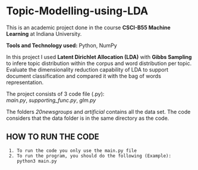 # Topic-Modelling-using-LDA
This is an academic project done in the course **CSCI-B55 Machine Learning** at Indiana University.

**Tools and Technology used:** Python, NumPy

In this project I used **Latent Dirichlet Allocation (LDA)** with **Gibbs Sampling** to infere topic distribution within the corpus and word distribution per topic. Evaluate the dimensionality reduction capability of LDA to support document classification and compared it with the bag of words representation.

The project consists of 3 code file (.py):\
_main.py_, _supporting_func.py_, _glm.py_

The folders _20newsgroups_ and _artificial_ contains all the data set. The code considers that the data folder is in the same directory as the code. 

## HOW TO RUN THE CODE
     1. To run the code you only use the main.py file
     2. To run the program, you should do the following (Example):
        python3 main.py
